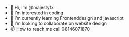- 👋 Hi, I’m @majestyfx
- 👀 I’m interested in coding
- 🌱 I’m currently learning Frontenddesign and javascript
- 💞️ I’m looking to collaborate on website design 
- 📫 How to reach me call 08146071870

<!---
majestyfx/majestyfx is a ✨ special ✨ repository because its `README.md` (this file) appears on your GitHub profile.
You can click the Preview link to take a look at your changes.
--->
